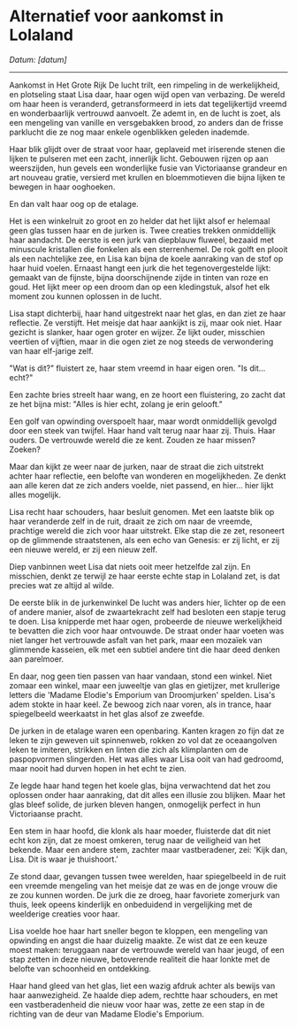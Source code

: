 # Alternatief voor aankomst in Lolaland

*Datum: [datum]*

---

Aankomst in Het Grote Rijk
De lucht trilt, een rimpeling in de werkelijkheid, en plotseling staat Lisa daar, haar ogen wijd open van verbazing. De wereld om haar heen is veranderd, getransformeerd in iets dat tegelijkertijd vreemd en wonderbaarlijk vertrouwd aanvoelt. Ze ademt in, en de lucht is zoet, als een mengeling van vanille en versgebakken brood, zo anders dan de frisse parklucht die ze nog maar enkele ogenblikken geleden inademde.

Haar blik glijdt over de straat voor haar, geplaveid met iriserende stenen die lijken te pulseren met een zacht, innerlijk licht. Gebouwen rijzen op aan weerszijden, hun gevels een wonderlijke fusie van Victoriaanse grandeur en art nouveau gratie, versierd met krullen en bloemmotieven die bijna lijken te bewegen in haar ooghoeken.

En dan valt haar oog op de etalage. 

Het is een winkelruit zo groot en zo helder dat het lijkt alsof er helemaal geen glas tussen haar en de jurken is. Twee creaties trekken onmiddellijk haar aandacht. De eerste is een jurk van diepblauw fluweel, bezaaid met minuscule kristallen die fonkelen als een sterrenhemel. De rok golft en plooit als een nachtelijke zee, en Lisa kan bijna de koele aanraking van de stof op haar huid voelen. Ernaast hangt een jurk die het tegenovergestelde lijkt: gemaakt van de fijnste, bijna doorschijnende zijde in tinten van roze en goud. Het lijkt meer op een droom dan op een kledingstuk, alsof het elk moment zou kunnen oplossen in de lucht.

Lisa stapt dichterbij, haar hand uitgestrekt naar het glas, en dan ziet ze haar reflectie. Ze verstijft. Het meisje dat haar aankijkt is zij, maar ook niet. Haar gezicht is slanker, haar ogen groter en wijzer. Ze lijkt ouder, misschien veertien of vijftien, maar in die ogen ziet ze nog steeds de verwondering van haar elf-jarige zelf. 

"Wat is dit?" fluistert ze, haar stem vreemd in haar eigen oren. "Is dit... echt?"

Een zachte bries streelt haar wang, en ze hoort een fluistering, zo zacht dat ze het bijna mist: "Alles is hier echt, zolang je erin gelooft."

Een golf van opwinding overspoelt haar, maar wordt onmiddellijk gevolgd door een steek van twijfel. Haar hand valt terug naar haar zij. Thuis. Haar ouders. De vertrouwde wereld die ze kent. Zouden ze haar missen? Zoeken? 

Maar dan kijkt ze weer naar de jurken, naar de straat die zich uitstrekt achter haar reflectie, een belofte van wonderen en mogelijkheden. Ze denkt aan alle keren dat ze zich anders voelde, niet passend, en hier... hier lijkt alles mogelijk.

Lisa recht haar schouders, haar besluit genomen. Met een laatste blik op haar veranderde zelf in de ruit, draait ze zich om naar de vreemde, prachtige wereld die zich voor haar uitstrekt. Elke stap die ze zet, resoneert op de glimmende straatstenen, als een echo van Genesis: er zij licht, er zij een nieuwe wereld, er zij een nieuw zelf.

Diep vanbinnen weet Lisa dat niets ooit meer hetzelfde zal zijn. En misschien, denkt ze terwijl ze haar eerste echte stap in Lolaland zet, is dat precies wat ze altijd al wilde.

De eerste blik in de jurkenwinkel
De lucht was anders hier, lichter op de een of andere manier, alsof de zwaartekracht zelf had besloten een stapje terug te doen. Lisa knipperde met haar ogen, probeerde de nieuwe werkelijkheid te bevatten die zich voor haar ontvouwde. De straat onder haar voeten was niet langer het vertrouwde asfalt van het park, maar een mozaïek van glimmende kasseien, elk met een subtiel andere tint die haar deed denken aan parelmoer.

En daar, nog geen tien passen van haar vandaan, stond een winkel. Niet zomaar een winkel, maar een juweeltje van glas en gietijzer, met krullerige letters die 'Madame Elodie's Emporium van Droomjurken' spelden. Lisa's adem stokte in haar keel. Ze bewoog zich naar voren, als in trance, haar spiegelbeeld weerkaatst in het glas alsof ze zweefde.

De jurken in de etalage waren een openbaring. Kanten kragen zo fijn dat ze leken te zijn geweven uit spinnenweb, rokken zo vol dat ze oceaangolven leken te imiteren, strikken en linten die zich als klimplanten om de paspopvormen slingerden. Het was alles waar Lisa ooit van had gedroomd, maar nooit had durven hopen in het echt te zien.

Ze legde haar hand tegen het koele glas, bijna verwachtend dat het zou oplossen onder haar aanraking, dat dit alles een illusie zou blijken. Maar het glas bleef solide, de jurken bleven hangen, onmogelijk perfect in hun Victoriaanse pracht.

Een stem in haar hoofd, die klonk als haar moeder, fluisterde dat dit niet echt kon zijn, dat ze moest omkeren, terug naar de veiligheid van het bekende. Maar een andere stem, zachter maar vastberadener, zei: 'Kijk dan, Lisa. Dit is waar je thuishoort.'

Ze stond daar, gevangen tussen twee werelden, haar spiegelbeeld in de ruit een vreemde mengeling van het meisje dat ze was en de jonge vrouw die ze zou kunnen worden. De jurk die ze droeg, haar favoriete zomerjurk van thuis, leek opeens kinderlijk en onbeduidend in vergelijking met de weelderige creaties voor haar.

Lisa voelde hoe haar hart sneller begon te kloppen, een mengeling van opwinding en angst die haar duizelig maakte. Ze wist dat ze een keuze moest maken: teruggaan naar de vertrouwde wereld van haar jeugd, of een stap zetten in deze nieuwe, betoverende realiteit die haar lonkte met de belofte van schoonheid en ontdekking.

Haar hand gleed van het glas, liet een wazig afdruk achter als bewijs van haar aanwezigheid. Ze haalde diep adem, rechtte haar schouders, en met een vastberadenheid die nieuw voor haar was, zette ze een stap in de richting van de deur van Madame Elodie's Emporium.
